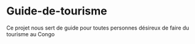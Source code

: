 # Guide-de-tourisme
Ce projet nous sert de guide pour toutes personnes désireux de faire du tourisme au Congo
